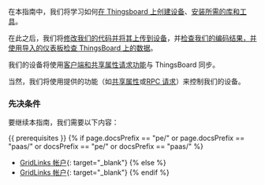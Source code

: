 在本指南中，我们将学习如何[在 Thingsboard 上创建设备](#create-device-on-thingsboard)、[安装所需的库和工具](#install-required-libraries-and-tools)。

在此之后，我们将[修改我们的代码并将其上传到设备](#connect-device-to-thingsboard)，并[检查我们的编码结果，并使用导入的仪表板检查 ThingsBoard 上的数据](#check-data-on-thingsboard)。

我们的设备将使用[客户端和共享属性请求功能](#synchronize-device-state-using-client-and-shared-attribute-requests)与 ThingsBoard 同步。

当然，我们将使用提供的功能（如[共享属性](#control-device-using-shared-attributes)或[RPC 请求](#control-device-using-rpc)）来控制我们的设备。

### 先决条件

要继续本指南，我们需要以下内容：

{{ prerequisites }}
{% if page.docsPrefix == "pe/" or page.docsPrefix == "paas/" or docsPrefix == "pe/" or docsPrefix == "paas/" %}
- [GridLinks 帐户](https://thingsboard.cloud){: target="_blank"}
{% else %}
- [GridLinks 帐户](https://demo.thingsboard.io){: target="_blank"}
{% endif %}